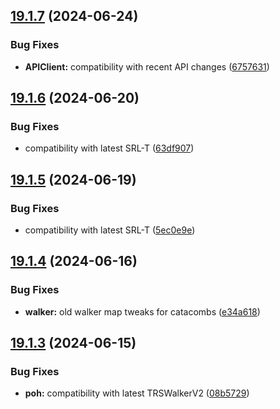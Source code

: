 ## [19.1.7](https://github.com/Torwent/WaspLib/compare/v19.1.6...v19.1.7) (2024-06-24)


### Bug Fixes

* **APIClient:** compatibility with recent API changes ([6757631](https://github.com/Torwent/WaspLib/commit/675763170a7b00a8ef6bc83d70c840d11dc0e034))



## [19.1.6](https://github.com/Torwent/WaspLib/compare/v19.1.5...v19.1.6) (2024-06-20)


### Bug Fixes

* compatibility with latest SRL-T ([63df907](https://github.com/Torwent/WaspLib/commit/63df907f1db2cd4ab4927bf22b716ce322ca416b))



## [19.1.5](https://github.com/Torwent/WaspLib/compare/v19.1.4...v19.1.5) (2024-06-19)


### Bug Fixes

* compatibility with latest SRL-T ([5ec0e9e](https://github.com/Torwent/WaspLib/commit/5ec0e9e654e5e5a629b7e14fb5bbbf267d5374ed))



## [19.1.4](https://github.com/Torwent/WaspLib/compare/v19.1.3...v19.1.4) (2024-06-16)


### Bug Fixes

* **walker:** old walker map tweaks for catacombs ([e34a618](https://github.com/Torwent/WaspLib/commit/e34a618eb6b12fedc075b66793814d2c05ee29ad))



## [19.1.3](https://github.com/Torwent/WaspLib/compare/v19.1.2...v19.1.3) (2024-06-15)


### Bug Fixes

* **poh:** compatibility with latest TRSWalkerV2 ([08b5729](https://github.com/Torwent/WaspLib/commit/08b57298245722a2c91a83a19fc9cadefd1af875))




